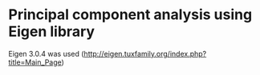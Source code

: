 # Principal component analysis using Eigen library

Eigen 3.0.4 was used (http://eigen.tuxfamily.org/index.php?title=Main_Page)

